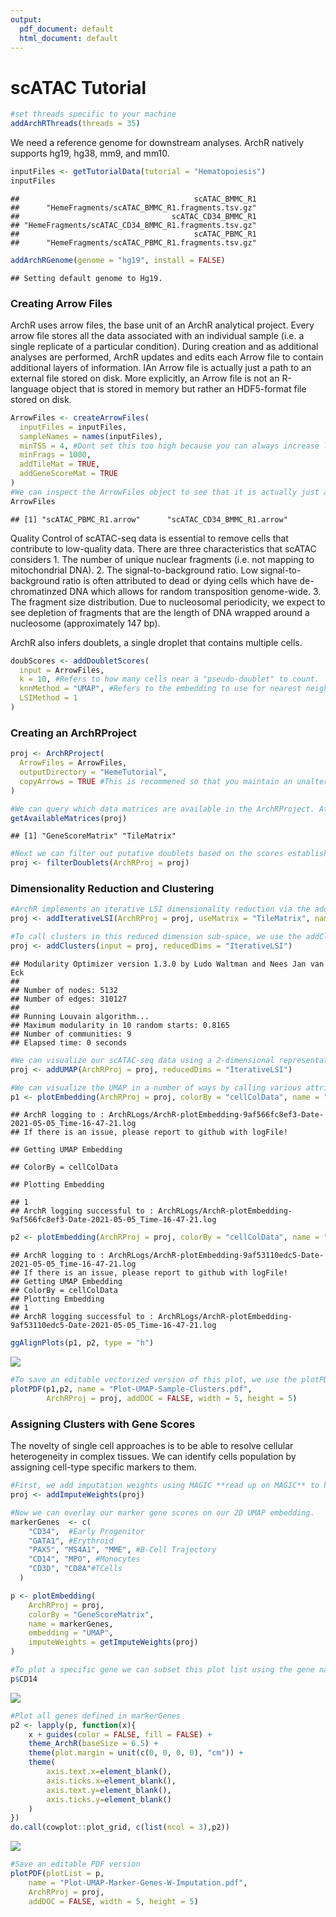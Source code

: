 ```yaml
---
output:
  pdf_document: default
  html_document: default
---
```

scATAC Tutorial
================

``` r
#set threads specific to your machine
addArchRThreads(threads = 35) 
```

We need a reference genome for downstream analyses. ArchR natively
supports hg19, hg38, mm9, and mm10.

``` r
inputFiles <- getTutorialData(tutorial = "Hematopoiesis")
inputFiles
```

    ##                                       scATAC_BMMC_R1 
    ##      "HemeFragments/scATAC_BMMC_R1.fragments.tsv.gz" 
    ##                                  scATAC_CD34_BMMC_R1 
    ## "HemeFragments/scATAC_CD34_BMMC_R1.fragments.tsv.gz" 
    ##                                       scATAC_PBMC_R1 
    ##      "HemeFragments/scATAC_PBMC_R1.fragments.tsv.gz"

``` r
addArchRGenome(genome = "hg19", install = FALSE)
```

    ## Setting default genome to Hg19.

### Creating Arrow Files

ArchR uses arrow files, the base unit of an ArchR analytical project.
Every arrow file stores all the data associated with an individual
sample (i.e. a single replicate of a particular condition). During
creation and as additional analyses are performed, ArchR updates and
edits each Arrow file to contain additional layers of information. IAn
Arrow file is actually just a path to an external file stored on disk.
More explicitly, an Arrow file is not an R-language object that is
stored in memory but rather an HDF5-format file stored on disk.

``` r
ArrowFiles <- createArrowFiles(
  inputFiles = inputFiles,
  sampleNames = names(inputFiles),
  minTSS = 4, #Dont set this too high because you can always increase later
  minFrags = 1000, 
  addTileMat = TRUE,
  addGeneScoreMat = TRUE
)
#We can inspect the ArrowFiles object to see that it is actually just a character vector of Arrow file paths.
ArrowFiles
```

    ## [1] "scATAC_PBMC_R1.arrow"      "scATAC_CD34_BMMC_R1.arrow"

Quality Control of scATAC-seq data is essential to remove cells that
contribute to low-quality data. There are three characteristics that
scATAC considers 1. The number of unique nuclear fragments (i.e. not
mapping to mitochondrial DNA). 2. The signal-to-background ratio. Low
signal-to-background ratio is often attributed to dead or dying cells
which have de-chromatinzed DNA which allows for random transposition
genome-wide. 3. The fragment size distribution. Due to nucleosomal
periodicity, we expect to see depletion of fragments that are the length
of DNA wrapped around a nucleosome (approximately 147 bp).

ArchR also infers doublets, a single droplet that contains multiple
cells.

``` r
doubScores <- addDoubletScores(
  input = ArrowFiles,
  k = 10, #Refers to how many cells near a "pseudo-doublet" to count.
  knnMethod = "UMAP", #Refers to the embedding to use for nearest neighbor search.
  LSIMethod = 1
)
```

### Creating an ArchRProject

``` r
proj <- ArchRProject(
  ArrowFiles = ArrowFiles, 
  outputDirectory = "HemeTutorial",
  copyArrows = TRUE #This is recommened so that you maintain an unaltered copy for later usage.
)
```

``` r
#We can query which data matrices are available in the ArchRProject. At this point in time, we should have “GeneScoreMatrix” and “TileMatrix”. As we continue to work and add to the ArchRProject, we can use the following function to query which matricies are added to the project.
getAvailableMatrices(proj)
```

    ## [1] "GeneScoreMatrix" "TileMatrix"

``` r
#Next we can filter out putative doublets based on the scores established in the `infer doublets` chunk. Importantly, this does not delete the data from the Arrow files, but rather forces ArchRProject to ignore these cells. 
proj <- filterDoublets(ArchRProj = proj)
```

### Dimensionality Reduction and Clustering

``` r
#ArchR implements an iterative LSI dimensionality reduction via the addIterativeLSI() function.
proj <- addIterativeLSI(ArchRProj = proj, useMatrix = "TileMatrix", name = "IterativeLSI")

#To call clusters in this reduced dimension sub-space, we use the addClusters() function which uses Seurat’s graph clustering as the default clustering method.
proj <- addClusters(input = proj, reducedDims = "IterativeLSI")
```

    ## Modularity Optimizer version 1.3.0 by Ludo Waltman and Nees Jan van Eck
    ## 
    ## Number of nodes: 5132
    ## Number of edges: 310127
    ## 
    ## Running Louvain algorithm...
    ## Maximum modularity in 10 random starts: 0.8165
    ## Number of communities: 9
    ## Elapsed time: 0 seconds

``` r
#We can visualize our scATAC-seq data using a 2-dimensional representation such as Uniform Manifold Approximation and Projection (UMAP). To do this, we add a UMAP embedding to our ArchRProject object with the addUMAP() function. This function uses the uwot package to perform UMAP.
proj <- addUMAP(ArchRProj = proj, reducedDims = "IterativeLSI")
```

``` r
#We can visualize the UMAP in a number of ways by calling various attributes of the cells stored in the `cellColData` matrix. Here, we can visualize the UMAP by sample, or clusters.
p1 <- plotEmbedding(ArchRProj = proj, colorBy = "cellColData", name = "Sample", embedding = "UMAP")
```

    ## ArchR logging to : ArchRLogs/ArchR-plotEmbedding-9af566fc8ef3-Date-2021-05-05_Time-16-47-21.log
    ## If there is an issue, please report to github with logFile!

    ## Getting UMAP Embedding

    ## ColorBy = cellColData

    ## Plotting Embedding

    ## 1 
    ## ArchR logging successful to : ArchRLogs/ArchR-plotEmbedding-9af566fc8ef3-Date-2021-05-05_Time-16-47-21.log

``` r
p2 <- plotEmbedding(ArchRProj = proj, colorBy = "cellColData", name = "Clusters", embedding = "UMAP")
```

    ## ArchR logging to : ArchRLogs/ArchR-plotEmbedding-9af53110edc5-Date-2021-05-05_Time-16-47-21.log
    ## If there is an issue, please report to github with logFile!
    ## Getting UMAP Embedding
    ## ColorBy = cellColData
    ## Plotting Embedding
    ## 1 
    ## ArchR logging successful to : ArchRLogs/ArchR-plotEmbedding-9af53110edc5-Date-2021-05-05_Time-16-47-21.log

``` r
ggAlignPlots(p1, p2, type = "h")
```

![](ArchR_tutorial_files/figure-gfm/UMAP%20Visualization-1.png)<!-- -->

``` r
#To save an editable vectorized version of this plot, we use the plotPDF() function.
plotPDF(p1,p2, name = "Plot-UMAP-Sample-Clusters.pdf",
        ArchRProj = proj, addDOC = FALSE, width = 5, height = 5)
```

### Assigning Clusters with Gene Scores

The novelty of single cell approaches is to be able to resolve cellular
heterogeneity in complex tissues. We can identify cells population by
assigning cell-type specific markers to them.

``` r
#First, we add imputation weights using MAGIC **read up on MAGIC** to help smooth the dropout noise in our gene scores
proj <- addImputeWeights(proj)

#Now we can overlay our marker gene scores on our 2D UMAP embedding.
markerGenes  <- c(
    "CD34",  #Early Progenitor
    "GATA1", #Erythroid
    "PAX5", "MS4A1", "MME", #B-Cell Trajectory
    "CD14", "MPO", #Monocytes
    "CD3D", "CD8A"#TCells
  )
```

``` r
p <- plotEmbedding(
    ArchRProj = proj, 
    colorBy = "GeneScoreMatrix", 
    name = markerGenes, 
    embedding = "UMAP",
    imputeWeights = getImputeWeights(proj)
)
```

``` r
#To plot a specific gene we can subset this plot list using the gene name.
p$CD14
```

![](ArchR_tutorial_files/figure-gfm/unnamed-chunk-4-1.png)<!-- -->

``` r
#Plot all genes defined in markerGenes
p2 <- lapply(p, function(x){
    x + guides(color = FALSE, fill = FALSE) + 
    theme_ArchR(baseSize = 6.5) +
    theme(plot.margin = unit(c(0, 0, 0, 0), "cm")) +
    theme(
        axis.text.x=element_blank(), 
        axis.ticks.x=element_blank(), 
        axis.text.y=element_blank(), 
        axis.ticks.y=element_blank()
    )
})
do.call(cowplot::plot_grid, c(list(ncol = 3),p2))
```

![](ArchR_tutorial_files/figure-gfm/unnamed-chunk-4-2.png)<!-- -->

``` r
#Save an editable PDF version
plotPDF(plotList = p, 
    name = "Plot-UMAP-Marker-Genes-W-Imputation.pdf", 
    ArchRProj = proj, 
    addDOC = FALSE, width = 5, height = 5)
```
